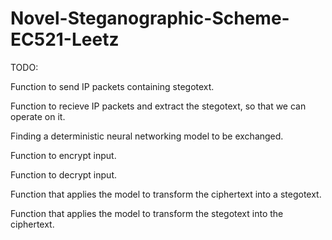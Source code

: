 # Novel-Steganographic-Scheme-EC521-Leetz

TODO:

Function to send IP packets containing stegotext.

Function to recieve IP packets and extract the stegotext, so that we can operate on it.

Finding a deterministic neural networking model to be exchanged.

Function to encrypt input.

Function to decrypt input.

Function that applies the model to transform the ciphertext into a stegotext.

Function that applies the model to transform the stegotext into the ciphertext.
